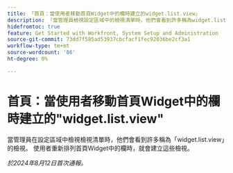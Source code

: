 ```yaml
---
title: 「首頁：當使用者移動首頁Widget中的欄時建立的widget.list.view」
description: 「當管理員檢視設定區域中的檢視清單時，他們會看到許多稱為widget.list.view的檢視。 使用者重新排列首頁Widget中的欄時，就會建立這些檢視。」
hidefromtoc: true
feature: Get Started with Workfront, System Setup and Administration
source-git-commit: 73dd7f585ad53937cbcfacf1fec92036be2cf3a1
workflow-type: tm+mt
source-wordcount: '86'
ht-degree: 0%

---
```



# 首頁：當使用者移動首頁Widget中的欄時建立的&quot;widget.list.view&quot;

當管理員在設定區域中檢視檢視清單時，他們會看到許多稱為「widget.list.view」的檢視。 使用者重新排列首頁Widget中的欄時，就會建立這些檢視。

_於2024年8月12日首次通報。_
